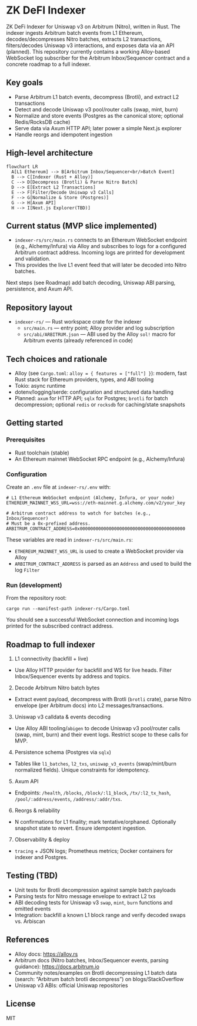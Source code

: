 # ZK DeFI Indexer

ZK DeFi Indexer for Uniswap v3 on Arbitrum (Nitro), written in Rust. The indexer ingests Arbitrum batch events from L1 Ethereum, decodes/decompresses Nitro batches, extracts L2 transactions, filters/decodes Uniswap v3 interactions, and exposes data via an API (planned). This repository currently contains a working Alloy-based WebSocket log subscriber for the Arbitrum Inbox/Sequencer contract and a concrete roadmap to a full indexer.

## Key goals

- Parse Arbitrum L1 batch events, decompress (Brotli), and extract L2 transactions
- Detect and decode Uniswap v3 pool/router calls (swap, mint, burn)
- Normalize and store events (Postgres as the canonical store; optional Redis/RocksDB cache)
- Serve data via Axum HTTP API; later power a simple Next.js explorer
- Handle reorgs and idempotent ingestion

## High-level architecture

```mermaid
flowchart LR
  A[L1 Ethereum] --> B[Arbitrum Inbox/Sequencer<br/>Batch Event]
  B --> C[Indexer (Rust + Alloy)]
  C --> D[Decompress (Brotli) & Parse Nitro Batch]
  D --> E[Extract L2 Transactions]
  E --> F[Filter/Decode Uniswap v3 Calls]
  F --> G[Normalize & Store (Postgres)]
  G --> H[Axum API]
  H --> I[Next.js Explorer(TBD)]
```

## Current status (MVP slice implemented)

- `indexer-rs/src/main.rs` connects to an Ethereum WebSocket endpoint (e.g., Alchemy/Infura) via Alloy and subscribes to logs for a configured Arbitrum contract address. Incoming logs are printed for development and validation.
- This provides the live L1 event feed that will later be decoded into Nitro batches.

Next steps (see Roadmap) add batch decoding, Uniswap ABI parsing, persistence, and Axum API.

## Repository layout

- `indexer-rs/` — Rust workspace crate for the indexer
  - `src/main.rs` — entry point; Alloy provider and log subscription
  - `src/abi/ARBITRUM.json` — ABI used by the Alloy `sol!` macro for Arbitrum events (already referenced in code)

## Tech choices and rationale

- Alloy (see `Cargo.toml`: `alloy = { features = ["full"] }`): modern, fast Rust stack for Ethereum providers, types, and ABI tooling
- Tokio: async runtime
- dotenv/logging/serde: configuration and structured data handling
- Planned: `axum` for HTTP API; `sqlx` for Postgres; `brotli` for batch decompression; optional `redis` or `rocksdb` for caching/state snapshots

## Getting started

### Prerequisites

- Rust toolchain (stable)
- An Ethereum mainnet WebSocket RPC endpoint (e.g., Alchemy/Infura)

### Configuration

Create an `.env` file at `indexer-rs/.env` with:

```
# L1 Ethereum WebSocket endpoint (Alchemy, Infura, or your node)
ETHEREUM_MAINNET_WSS_URL=wss://eth-mainnet.g.alchemy.com/v2/your_key

# Arbitrum contract address to watch for batches (e.g., Inbox/Sequencer)
# Must be a 0x-prefixed address.
ARBITRUM_CONTRACT_ADDRESS=0x0000000000000000000000000000000000000000
```

These variables are read in `indexer-rs/src/main.rs`:

- `ETHEREUM_MAINNET_WSS_URL` is used to create a WebSocket provider via Alloy
- `ARBITRUM_CONTRACT_ADDRESS` is parsed as an `Address` and used to build the log `Filter`

### Run (development)

From the repository root:

```
cargo run --manifest-path indexer-rs/Cargo.toml
```

You should see a successful WebSocket connection and incoming logs printed for the subscribed contract address.

## Roadmap to full indexer

1) L1 connectivity (backfill + live)
- Use Alloy HTTP provider for backfill and WS for live heads. Filter Inbox/Sequencer events by address and topics.

2) Decode Arbitrum Nitro batch bytes
- Extract event payload, decompress with Brotli (`brotli` crate), parse Nitro envelope (per Arbitrum docs) into L2 messages/transactions.

3) Uniswap v3 calldata & events decoding
- Use Alloy ABI tooling/`abigen` to decode Uniswap v3 pool/router calls (swap, mint, burn) and their event logs. Restrict scope to these calls for MVP.

4) Persistence schema (Postgres via `sqlx`)
- Tables like `l1_batches`, `l2_txs`, `uniswap_v3_events` (swap/mint/burn normalized fields). Unique constraints for idempotency.

5) Axum API
- Endpoints: `/health`, `/blocks`, `/block/:l1_block`, `/tx/:l2_tx_hash`, `/pool/:address/events`, `/address/:addr/txs`.

6) Reorgs & reliability
- N confirmations for L1 finality; mark tentative/orphaned. Optionally snapshot state to revert. Ensure idempotent ingestion.

7) Observability & deploy
- `tracing` + JSON logs; Prometheus metrics; Docker containers for indexer and Postgres.


## Testing (TBD)

- Unit tests for Brotli decompression against sample batch payloads
- Parsing tests for Nitro message envelope to extract L2 txs
- ABI decoding tests for Uniswap v3 `swap`, `mint`, `burn` functions and emitted events
- Integration: backfill a known L1 block range and verify decoded swaps vs. Arbiscan

## References

- Alloy docs: https://alloy.rs
- Arbitrum docs (Nitro batches, Inbox/Sequencer events, parsing guidance): https://docs.arbitrum.io
- Community notes/examples on Brotli decompressing L1 batch data (search: “Arbitrum batch brotli decompress”) on blogs/StackOverflow
- Uniswap v3 ABIs: official Uniswap repositories

## License

MIT
